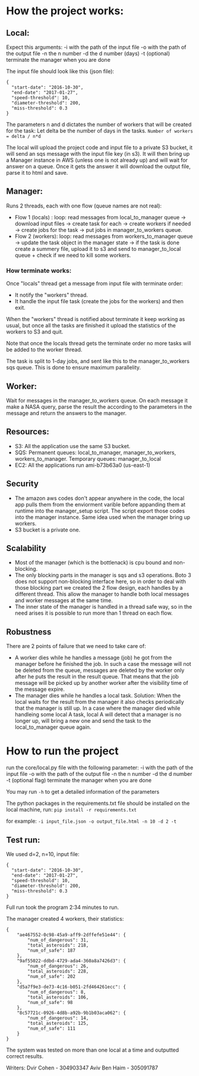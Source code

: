 # How the project works:
## Local:
Expect this arguments:
-i with the path of the input file
-o with the path of the output file
-n the n number
-d the d number (days)
-t (optional) terminate the manager when you are done

The input file should look like this (json file):
```
{
  "start-date": "2016-10-30",
  "end-date": "2017-01-27",
  "speed-threshold": 10,
  "diameter-threshold": 200,
  "miss-threshold": 0.3
}
```

The parameters n and d dictates the number of workers that will be created for the task:
Let delta be the number of days in the tasks.
`Number of workers = delta / n*d`

The local will upload the project code and input file to a private S3 bucket, it will send an sqs message with the input file key (in s3).
It will then bring up a Manager instance in AWS (unless one is not already up) and will wait for answer on a queue.
Once it gets the answer it will download the output file, parse it to html and save.

## Manager:
Runs 2 threads, each with one flow (queue names are not real):
- Flow 1 (locals) : loop: read messages from local_to_manager queue -> download input files -> create task for each -> create workers if needed -> create jobs for the task -> put jobs in manager_to_workers queue.
- Flow 2 (workers): loop: read messages from workers_to_manager queue -> update the task object in the manager state -> if the task is done create a summery file, upload it to s3 and send to manager_to_local queue + check if we need to kill some workers.

### How terminate works:
Once "locals" thread get a message from input file with terminate order:
- It notify the "workers" thread.
- It handle the input file task (create the jobs for the workers) and then exit.

When the "workers" thread is notified about terminate it keep working as usual, but once all the tasks are finished it upload the statistics of the workers to S3 and quit.

Note that once the locals thread gets the terminate order no more tasks will be added to the worker thread.

The task is split  to 1-day jobs, and sent like this to the manager_to_workers sqs queue. This is done to ensure maximum parallelity.

## Worker:
Wait for messages in the manager_to_workers queue. On each message it make a NASA query, parse the result the according to the parameters in the message and return the answers to the manager.


## Resources:
- S3:
	All the application use the same S3 bucket.
- SQS:
	Permanent queues: local_to_manager, manager_to_workers, workers_to_manager.
	Temporary queues: manager_to_local
- EC2:
	All the applications run ami-b73b63a0 (us-east-1)

## Security
- The amazon aws codes don't appear anywhere in the code, the local app
pulls them from the enviorment varible before appanding them at runtime
into the manager_setup script. The script export those codes into the manager
instance.
Same idea used when the manager bring up workers.
- S3 bucket is a private one.

## Scalability
- Most of the manager (which is the bottlenack) is cpu bound and non-blocking.
- The only blocking parts in the manager is sqs and s3 operations. Boto 3 does
not support non-blocking interface here, so in order to deal with those blocking part
we created the 2 flow design, each handles by a different thread.
This allow the manager to handle both local messages and worker messages at the same time.
- The inner state of the manager is handled in a thread safe way, so in the need arises
it is possible to run more than 1 thread on each flow.

## Robustness
There are 2 points of failure that we need to take care of:
- A worker dies while he handles a message (job) he got from the manager
before he finished the job. In such a case the message will not be deleted from
the queue, messages are deleted by the worker only after he puts the result in
the result queue. That means that the job message will be picked up by another
worker after the visibility time of the message expire.
- The manager dies while he handles a local task. Solution: When the local
waits for the result from the manager it also checks periodically that the manager 
is still up. In a case where the manager died while handleing some local A
task, local A will detect that a manager is no longer up, will bring a new one
and send the task to the local_to_manager queue again.


# How to run the project
run the core/local.py file with the following parameter:
-i with the path of the input file
-o with the path of the output file
-n the n number
-d the d number
-t (optional flag) terminate the manager when you are done

You may run `-h` to get a detailed information of the parameters

The python packages in the requirements.txt file should be installed on the local machine, run:
```pip install -r requirements.txt```

for example:
```-i input_file.json -o output_file.html -n 10 -d 2 -t```

## Test run:
We used d=2, n=10, input file:

```
{
  "start-date": "2016-10-30",
  "end-date": "2017-01-27",
  "speed-threshold": 10,
  "diameter-threshold": 200,
  "miss-threshold": 0.3
}
```

Full run took the program 2:34 minutes to run.

The manager created 4 workers, their statistics:

```
{
    "ae467552-0c98-45a9-aff9-2dffefe51e44": {
        "num_of_dangerous": 31, 
        "total_asteroids": 218, 
        "num_of_safe": 187
    }, 
    "9af55022-ddbd-4729-ada4-360a8a7426d3": {
        "num_of_dangerous": 26, 
        "total_asteroids": 228, 
        "num_of_safe": 202
    }, 
    "d5a7f9e3-de73-4c16-b051-2fd464261ecc": {
        "num_of_dangerous": 8, 
        "total_asteroids": 106, 
        "num_of_safe": 98
    }, 
    "8c57721c-0926-4d8b-a92b-9b1b03aca062": {
        "num_of_dangerous": 14, 
        "total_asteroids": 125, 
        "num_of_safe": 111
    }
}
```

The system was tested on more than one local at a time and outputted correct 
results.

Writers: 
Dvir Cohen - 304903347
Aviv Ben Haim - 305091787


